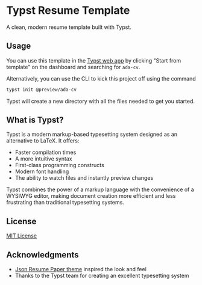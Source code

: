 # Typst Resume Template

A clean, modern resume template built with Typst.


## Usage

You can use this template in the [Typst web app](https://typst.app) by clicking "Start from template" on the dashboard and searching for `ada-cv`.

Alternatively, you can use the CLI to kick this project off using the command

```bash
typst init @preview/ada-cv
```

Typst will create a new directory with all the files needed to get you started.


## What is Typst?

Typst is a modern markup-based typesetting system designed as an alternative to LaTeX. It offers:

- Faster compilation times
- A more intuitive syntax
- First-class programming constructs
- Modern font handling
- The ability to watch files and instantly preview changes

Typst combines the power of a markup language with the convenience of a WYSIWYG editor, making document creation more efficient and less frustrating than traditional typesetting systems.

## License

[MIT License](./License)

## Acknowledgments

- [Json Resume Paper theme](https://github.com/TimDaub/jsonresume-theme-paper) inspired the look and feel
- Thanks to the Typst team for creating an excellent typesetting system


